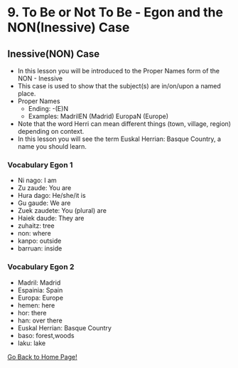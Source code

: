 # 9. To Be or Not To Be - Egon and the NON(Inessive) Case

## Inessive(NON) Case
* In this lesson you will be introduced to the Proper Names form of the NON - Inessive
* This case is used to show that the subject(s) are in/on/upon a named place.
* Proper Names
    *   Ending: -(E)N
    *   Examples: MadrilEN (Madrid) EuropaN (Europe)
* Note that the word Herri can mean different things (town, village, region) depending on context.
* In this lesson you will see the term Euskal Herrian: Basque Country, a name you should learn.


### Vocabulary Egon 1
* Ni nago: I am
* Zu zaude: You are
* Hura dago: He/she/it is
* Gu gaude: We are
* Zuek zaudete: You (plural) are
* Haiek daude: They are
* zuhaitz: tree
* non: where
* kanpo: outside
* barruan: inside

### Vocabulary Egon 2
* Madril: Madrid
* Espainia: Spain
* Europa: Europe
* hemen: here
* hor: there
* han: over there
* Euskal Herrian: Basque Country
* baso: forest,woods
* laku: lake


[ Go Back to Home Page!](..)

